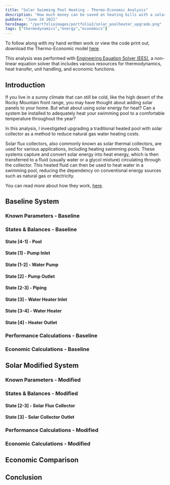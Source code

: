 ```yaml
---
title: "Solar Swimming Pool Heating - Thermo-Economic Analysis"
description: "How much money can be saved on heating bills with a solar swimming pool system upgrade? What are the costs to upgrade? Is it worth it? When will it pay itself off?"
pubDate: "June 24 2021"
heroImage: "/portfolioimages/portfolio2/solar_poolheater_upgrade.png"
tags: ["thermodynamics","energy","economics"]
---
```


To follow along with my hand written work or view the code print out, download the Thermo-Economic model [here](/downloads/Solar_PoolHeating_Model.pdf).

This analysis was performed with [Engineering Equation Solver (EES)](https://fchartsoftware.com/ees/), a non-linear equation solver that includes various resources for thermodynamics, heat transfer, unit handling, and economic functions.

## Introduction

If you live in a sunny climate that can still be cold, like the high desert of the Rocky Mountain front range, you may have thought about adding solar panels to your home. But what about using solar energy for heat? Can a system be installed to adequately heat your swimming pool to a comfortable temperature throughout the year?

In this analysis, I investigated upgrading a traditional heated pool with solar collector as a method to reduce natural gas water heating costs.

Solar flux collectors, also commonly known as solar thermal collectors, are used for various applications, including heating swimming pools. These systems capture and convert solar energy into heat energy, which is then transferred to a fluid (usually water or a glycol mixture) circulating through the collector. This heated fluid can then be used to heat water in a swimming pool, reducing the dependency on conventional energy sources such as natural gas or electricity.

You can read more about how they work, [here](https://www.energy.gov/energysaver/solar-swimming-pool-heaters).

## Baseline System

### Known Parameters - Baseline

### States & Balances - Baseline

#### State [4-1] - Pool

#### State [1] - Pump Inlet

#### State [1-2] - Water Pump

#### State [2] - Pump Outlet

#### State [2-3] - Piping

#### State [3] - Water Heater Inlet

#### State [3-4] - Water Heater

#### State [4] - Heater Outlet

### Performance Calculations - Baseline

### Economic Calculations - Baseline

## Solar Modified System

### Known Parameters - Modified

### States & Balances - Modified

#### State [2-3] - Solar Flux Collector

#### State [3] - Solar Collector Outlet

### Performance Calculations - Modified

### Economic Calculations - Modified

## Economic Comparison

## Conclusion
